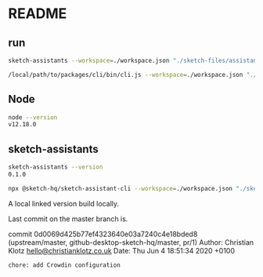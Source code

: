 
# README

## run

```sh
sketch-assistants --workspace=./workspace.json "./sketch-files/assistants-t2.sketch"
```

```sh
/local/path/to/packages/cli/bin/cli.js --workspace=./workspace.json "./sketch-files/assistants-t2.sketch"
```

## Node

```sh
node --version
v12.18.0
```

## sketch-assistants

```sh
sketch-assistants --version
0.1.0
```

```bash
npx @sketch-hq/sketch-assistant-cli --workspace=./workspace.json "./sketch-files/assistants-t2.sketch"
```

A local linked version build locally.

Last commit on the master branch is.

commit 0d0069d425b77ef4323640e03a7240c4e18bded8 (upstream/master, github-desktop-sketch-hq/master, pr/1)
Author: Christian Klotz <hello@christianklotz.co.uk>
Date:   Thu Jun 4 18:51:34 2020 +0100

    chore: add Crowdin configuration


